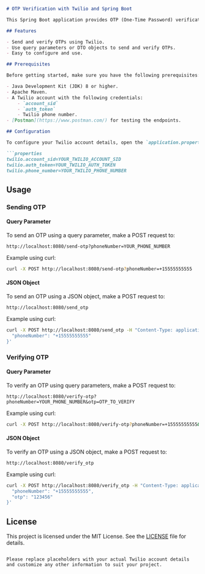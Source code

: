 
```markdown
# OTP Verification with Twilio and Spring Boot

This Spring Boot application provides OTP (One-Time Password) verification using Twilio for sending SMS messages. It includes endpoints for sending OTPs, verifying OTPs, and using both query parameters and DTO objects.

## Features

- Send and verify OTPs using Twilio.
- Use query parameters or DTO objects to send and verify OTPs.
- Easy to configure and use.

## Prerequisites

Before getting started, make sure you have the following prerequisites:

- Java Development Kit (JDK) 8 or higher.
- Apache Maven.
- A Twilio account with the following credentials:
    - `account_sid`
    - `auth_token`
    - Twilio phone number.
- [Postman](https://www.postman.com/) for testing the endpoints.

## Configuration

To configure your Twilio account details, open the `application.properties` file and replace the placeholders with your actual Twilio information:

```properties
twilio.account_sid=YOUR_TWILIO_ACCOUNT_SID
twilio.auth_token=YOUR_TWILIO_AUTH_TOKEN
twilio.phone_number=YOUR_TWILIO_PHONE_NUMBER
```

## Usage

### Sending OTP

#### Query Parameter

To send an OTP using a query parameter, make a POST request to:

```
http://localhost:8080/send-otp?phoneNumber=YOUR_PHONE_NUMBER
```

Example using curl:

```bash
curl -X POST http://localhost:8080/send-otp?phoneNumber=+15555555555
```

#### JSON Object

To send an OTP using a JSON object, make a POST request to:

```
http://localhost:8080/send_otp
```

Example using curl:

```bash
curl -X POST http://localhost:8080/send_otp -H "Content-Type: application/json" -d '{
  "phoneNumber": "+15555555555"
}'
```

### Verifying OTP

#### Query Parameter

To verify an OTP using query parameters, make a POST request to:

```
http://localhost:8080/verify-otp?phoneNumber=YOUR_PHONE_NUMBER&otp=OTP_TO_VERIFY
```

Example using curl:

```bash
curl -X POST http://localhost:8080/verify-otp?phoneNumber=+15555555555&otp=123456
```

#### JSON Object

To verify an OTP using a JSON object, make a POST request to:

```
http://localhost:8080/verify_otp
```

Example using curl:

```bash
curl -X POST http://localhost:8080/verify_otp -H "Content-Type: application/json" -d '{
  "phoneNumber": "+15555555555",
  "otp": "123456"
}'
```

## License

This project is licensed under the MIT License. See the [LICENSE](LICENSE) file for details.
```

Please replace placeholders with your actual Twilio account details and customize any other information to suit your project.
